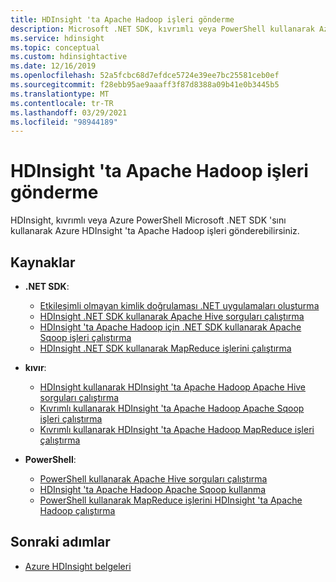 ```yaml
---
title: HDInsight 'ta Apache Hadoop işleri gönderme
description: Microsoft .NET SDK, kıvrımlı veya PowerShell kullanarak Azure HDInsight 'ta Apache Hadoop işleri gönderme
ms.service: hdinsight
ms.topic: conceptual
ms.custom: hdinsightactive
ms.date: 12/16/2019
ms.openlocfilehash: 52a5fcbc68d7efdce5724e39ee7bc25581ceb0ef
ms.sourcegitcommit: f28ebb95ae9aaaff3f87d8388a09b41e0b3445b5
ms.translationtype: MT
ms.contentlocale: tr-TR
ms.lasthandoff: 03/29/2021
ms.locfileid: "98944189"
---
```

# <a name="submit-apache-hadoop-jobs-in-hdinsight"></a>HDInsight 'ta Apache Hadoop işleri gönderme

HDInsight, kıvrımlı veya Azure PowerShell Microsoft .NET SDK 'sını kullanarak Azure HDInsight 'ta Apache Hadoop işleri gönderebilirsiniz.

## <a name="resources"></a>Kaynaklar

- **.NET SDK**:

  - [Etkileşimli olmayan kimlik doğrulaması .NET uygulamaları oluşturma](../hdinsight-create-non-interactive-authentication-dotnet-applications.md)
  - [HDInsight .NET SDK kullanarak Apache Hive sorguları çalıştırma](apache-hadoop-use-hive-dotnet-sdk.md)
  - [HDInsight 'ta Apache Hadoop için .NET SDK kullanarak Apache Sqoop işleri çalıştırma](apache-hadoop-use-sqoop-dotnet-sdk.md)
  - [HDInsight .NET SDK kullanarak MapReduce işlerini çalıştırma](apache-hadoop-use-mapreduce-dotnet-sdk.md)

- **kıvır**:

  - [HDInsight kullanarak HDInsight 'ta Apache Hadoop Apache Hive sorguları çalıştırma](apache-hadoop-use-hive-curl.md)
  - [Kıvrımlı kullanarak HDInsight 'ta Apache Hadoop Apache Sqoop işleri çalıştırma](apache-hadoop-use-sqoop-curl.md)
  - [Kıvrımlı kullanarak HDInsight 'ta Apache Hadoop MapReduce işleri çalıştırma](apache-hadoop-use-mapreduce-curl.md)

- **PowerShell**:

  - [PowerShell kullanarak Apache Hive sorguları çalıştırma](apache-hadoop-use-hive-powershell.md)
  - [HDInsight 'ta Apache Hadoop Apache Sqoop kullanma](apache-hadoop-use-sqoop-powershell.md)
  - [PowerShell kullanarak MapReduce işlerini HDInsight 'ta Apache Hadoop çalıştırma](apache-hadoop-use-mapreduce-powershell.md)

## <a name="next-steps"></a>Sonraki adımlar

- [Azure HDInsight belgeleri](../index.yml)